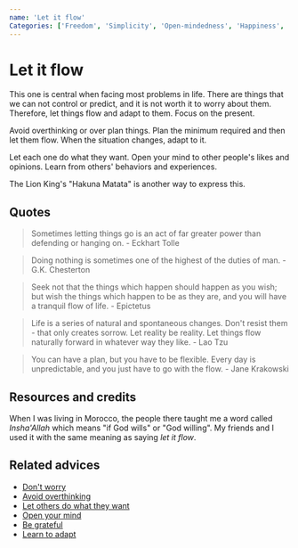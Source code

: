 ```yaml
---
name: 'Let it flow'
Categories: ['Freedom', 'Simplicity', 'Open-mindedness', 'Happiness', 'Planning', 'Mental health']
---
```

# Let it flow

This one is central when facing most problems in life. There are things that we can not control or predict, and it is not worth it to worry about them. Therefore, let things flow and adapt to them. Focus on the present.

Avoid overthinking or over plan things. Plan the minimum required and then let them flow. When the situation changes, adapt to it.

Let each one do what they want. Open your mind to other people's likes and opinions. Learn from others' behaviors and experiences.

The Lion King's "Hakuna Matata" is another way to express this.

## Quotes


> Sometimes letting things go is an act of far greater power than defending or hanging on. - Eckhart Tolle

> Doing nothing is sometimes one of the highest of the duties of man. - G.K. Chesterton

> Seek not that the things which happen should happen as you wish; but wish the things which happen to be as they are, and you will have a tranquil flow of life. - Epictetus

> Life is a series of natural and spontaneous changes. Don't resist them - that only creates sorrow. Let reality be reality. Let things flow naturally forward in whatever way they like. - Lao Tzu

> You can have a plan, but you have to be flexible. Every day is unpredictable, and you just have to go with the flow. - Jane Krakowski

## Resources and credits

When I was living in Morocco, the people there taught me a word called _Insha'Allah_ which means "if God wills" or "God willing".  My friends and I used it with the same meaning as saying _let it flow_.

## Related advices

- [Don't worry](../Don't%20worry/index.md)
- [Avoid overthinking](../Avoid%20overthinking/index.md)
- [Let others do what they want](../Let%20others%20do%20what%20they%20want/index.md)
- [Open your mind](../Open%20your%20mind/index.md)
- [Be grateful](../Be%20grateful/index.md)
- [Learn to adapt](../Learn%20to%20adapt/index.md)